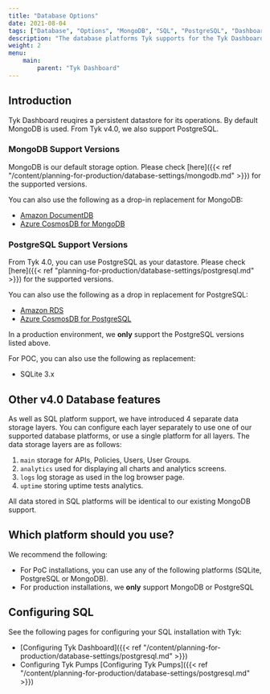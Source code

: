 ```yaml
---
title: "Database Options"
date: 2021-08-04
tags: ["Database", "Options", "MongoDB", "SQL", "PostgreSQL", "Dashboard"]
description: "The database platforms Tyk supports for the Tyk Dashboard"
weight: 2
menu: 
    main:
        parent: "Tyk Dashboard"
---
```


## Introduction
Tyk Dashboard reuqires a persistent datastore for its operations. By default MongoDB is used. From Tyk v4.0, we also support PostgreSQL. 

### MongoDB Support Versions
MongoDB is our default storage option. Please check [here]({{< ref "/content/planning-for-production/database-settings/mongodb.md" >}}) for the supported versions.

You can also use the following as a drop-in replacement for MongoDB:
* [Amazon DocumentDB](https://aws.amazon.com/documentdb/)
* [Azure CosmosDB for MongoDB](https://learn.microsoft.com/en-us/azure/cosmos-db/mongodb/introduction)

### PostgreSQL Support Versions
From Tyk 4.0, you can use PostgreSQL as your datastore. Please check [here]({{< ref "planning-for-production/database-settings/postgresql.md" >}}) for the supported versions.

You can also use the following as a drop in replacement for PostgreSQL:
* [Amazon RDS](https://aws.amazon.com/rds/)
* [Azure CosmosDB for PostgreSQL](https://learn.microsoft.com/en-us/azure/cosmos-db/postgresql/introduction)

In a production environment, we **only** support the PostgreSQL versions listed above.

For POC, you can also use the following as replacement:
* SQLite 3.x

## Other v4.0 Database features

As well as SQL platform support, we have introduced 4 separate data storage layers. You can configure each layer separately to use one of our supported database platforms, or use a single platform for all layers. The data storage layers are as follows:
1. `main` storage for APIs, Policies, Users, User Groups.
2. `analytics` used for displaying all charts and analytics screens.
3. `logs` log storage as used in the log browser page.
4. `uptime` storing uptime tests analytics.

All data stored in SQL platforms will be identical to our existing MongoDB support.

## Which platform should you use?

We recommend the following:

* For PoC installations, you can use any of the following platforms (SQLite, PostgreSQL or MongoDB).
* For production installations, we **only** support MongoDB or PostgreSQL

## Configuring SQL

See the following pages for configuring your SQL installation with Tyk:

* [Configuring Tyk Dashboard]({{< ref "/content/planning-for-production/database-settings/postgresql.md" >}})
* Configuring Tyk Pumps [Configuring Tyk Pumps]({{< ref "/content/planning-for-production/database-settings/postgresql.md" >}})
